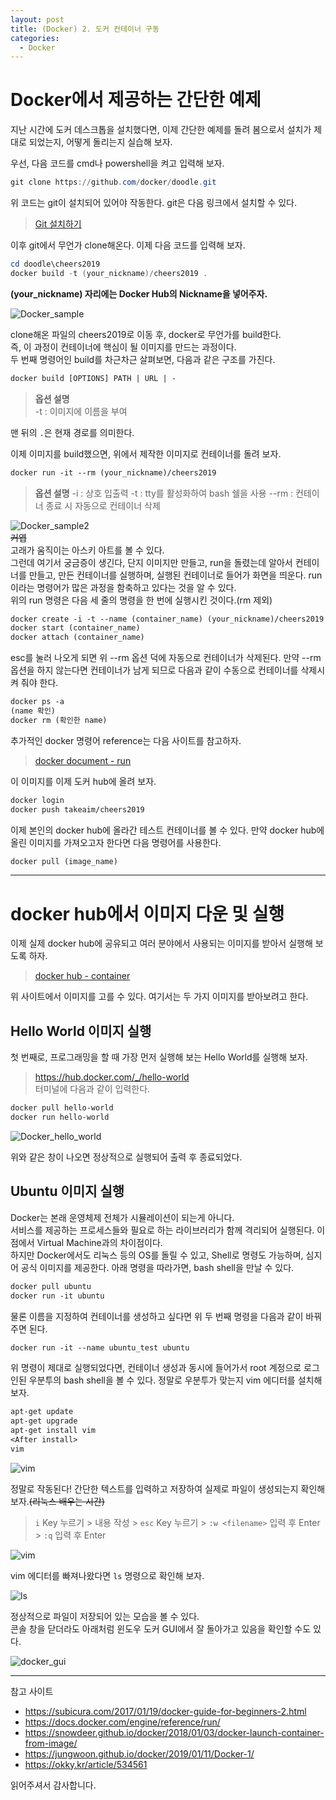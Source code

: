 ```yaml
---
layout: post
title: (Docker) 2. 도커 컨테이너 구동
categories:
  - Docker
---
```


# Docker에서 제공하는 간단한 예제

지난 시간에 도커 데스크톱을 설치했다면, 이제 간단한 예제를 돌려 봄으로서 설치가 제대로 되었는지, 어떻게 돌리는지 실습해 보자.

우선, 다음 코드를 cmd나 powershell을 켜고 입력해 보자.

```powershell
git clone https://github.com/docker/doodle.git
```

위 코드는 git이 설치되어 있어야 작동한다. git은 다음 링크에서 설치할 수 있다.

> [Git 설치하기](https://git-scm.com/downloads)

이후 git에서 무언가 clone해온다. 이제 다음 코드를 입력해 보자.

```powershell
cd doodle\cheers2019
docker build -t (your_nickname)/cheers2019 .
```

**(your_nickname) 자리에는 Docker Hub의 Nickname을 넣어주자.**

![Docker_sample](/assets/images/Docker/2_docker_container/sample_1.PNG)

clone해온 파일의 cheers2019로 이동 후, docker로 무언가를 build한다.  
즉, 이 과정이 컨테이너에 핵심이 될 이미지를 만드는 과정이다.  
두 번째 명령어인 build를 차근차근 살펴보면, 다음과 같은 구조를 가진다.

```dockerfile
docker build [OPTIONS] PATH | URL | -
```

> **옵션 설명**  
> -t : 이미지에 이름을 부여

맨 뒤의 `.`은 현재 경로를 의미한다.

이제 이미지를 build했으면, 위에서 제작한 이미지로 컨테이너를 돌려 보자.

```dockerfile
docker run -it --rm (your_nickname)/cheers2019
```

> **옵션 설명**
> -i : 상호 입출력
> -t : tty를 활성화하여 bash 쉘을 사용
> --rm : 컨테이너 종료 시 자동으로 컨테이너 삭제

![Docker_sample2](/assets/images/Docker/2_docker_container/sample_2.PNG)  
~~커엽~~  
고래가 움직이는 아스키 아트를 볼 수 있다.  
그런데 여기서 궁금증이 생긴다, 단지 이미지만 만들고, run을 돌렸는데 알아서 컨테이너를 만들고, 만든 컨테이너를 실행하며, 실행된 컨테이너로 들어가 화면을 띄운다. run이라는 명령어가 많은 과정을 함축하고 있다는 것을 알 수 있다.  
위의 run 명령은 다음 세 줄의 명령을 한 번에 실행시킨 것이다.(rm 제외)

```dockerfile
docker create -i -t --name (container_name) (your_nickname)/cheers2019
docker start (container_name)
docker attach (container_name)
```

esc를 눌러 나오게 되면 위 --rm 옵션 덕에 자동으로 컨테이너가 삭제된다. 만약 --rm 옵션을 하지 않는다면 컨테이너가 남게 되므로 다음과 같이 수동으로 컨테이너를 삭제시켜 줘야 한다.

```dockerfile
docker ps -a
(name 확인)
docker rm (확인한 name)
```

추가적인 docker 명령어 reference는 다음 사이트를 참고하자.

> [docker document - run](https://docs.docker.com/engine/reference/run/)

이 이미지를 이제 도커 hub에 올려 보자.

```dockerfile
docker login
docker push takeaim/cheers2019
```

이제 본인의 docker hub에 올라간 테스트 컨테이너를 볼 수 있다. 만약 docker hub에 올린 이미지를 가져오고자 한다면 다음 명령어를 사용한다.

```dockerfile
docker pull (image_name)
```

---

# docker hub에서 이미지 다운 및 실행

이제 실제 docker hub에 공유되고 여러 분야에서 사용되는 이미지를 받아서 실행해 보도록 하자.

> [docker hub - container](https://hub.docker.com/search?q=&type=image)

위 사이트에서 이미지를 고를 수 있다. 여기서는 두 가지 이미지를 받아보려고 한다.

## Hello World 이미지 실행

첫 번째로, 프로그래밍을 할 때 가장 먼저 실행해 보는 Hello World를 실행해 보자.

> https://hub.docker.com/_/hello-world  
> 터미널에 다음과 같이 입력한다.

```dockerfile
docker pull hello-world
docker run hello-world
```

![Docker_hello_world](/assets/images/Docker/2_docker_container/hello_world.PNG)

위와 같은 창이 나오면 정상적으로 실행되어 출력 후 종료되었다.

## Ubuntu 이미지 실행

Docker는 본래 운영체제 전체가 시뮬레이션이 되는게 아니다.  
서비스를 제공하는 프로세스들와 필요로 하는 라이브러리가 함께 격리되어 실행된다. 이 점에서 Virtual Machine과의 차이점이다.  
하지만 Docker에서도 리눅스 등의 OS를 돌릴 수 있고, Shell로 명령도 가능하며, 심지어 공식 이미지를 제공한다. 아래 명령을 따라가면, bash shell을 만날 수 있다.

```dockerfile
docker pull ubuntu
docker run -it ubuntu
```

물론 이름을 지정하여 컨테이너를 생성하고 싶다면 위 두 번째 명령을 다음과 같이 바꿔주면 된다.

```dockerfile
docker run -it --name ubuntu_test ubuntu
```

위 명령이 제대로 실행되었다면, 컨테이너 생성과 동시에 들어가서 root 계정으로 로그인된 우분투의 bash shell을 볼 수 있다. 정말로 우분투가 맞는지 vim 에디터를 설치해 보자.

```dockerfile
apt-get update
apt-get upgrade
apt-get install vim
<After install>
vim
```

![vim](/assets/images/Docker/2_docker_container/vim.PNG)

정말로 작동된다! 간단한 텍스트를 입력하고 저장하여 실제로 파일이 생성되는지 확인해 보자.~~(리눅스 배우는 시간)~~

> `i` Key 누르기 > 내용 작성 > `esc` Key 누르기 > `:w <filename>` 입력 후 Enter > `:q` 입력 후 Enter

![vim](/assets/images/Docker/2_docker_container/vim_edit.PNG)

vim 에디터를 빠져나왔다면 `ls` 명령으로 확인해 보자.

![ls](/assets/images/Docker/2_docker_container/ls.PNG)

정상적으로 파일이 저장되어 있는 모습을 볼 수 있다.  
콘솔 창을 닫더라도 아래처럼 윈도우 도커 GUI에서 잘 돌아가고 있음을 확인할 수도 있다.

![docker_gui](/assets/images/Docker/2_docker_container/docker_gui.PNG)

---

참고 사이트

- https://subicura.com/2017/01/19/docker-guide-for-beginners-2.html
- https://docs.docker.com/engine/reference/run/
- https://snowdeer.github.io/docker/2018/01/03/docker-launch-container-from-image/
- https://jungwoon.github.io/docker/2019/01/11/Docker-1/
- https://okky.kr/article/534561

읽어주셔서 감사합니다.
